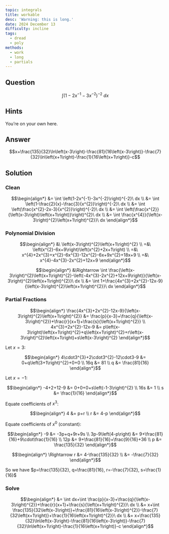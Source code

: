 ```yaml
---
topic: integrals
title: workable
desc: 'Warning: this is long.'
date: 2024 December 13
difficulty: incline
tags:
  - dread
  - poly
methods:
  - work
  - long
  - partials
---
```



## Question
```math
\int \left(1-2x^{-1}-3x^{-2}\right)^{-2}\ dx
```


## Hints

You’re on your own here.


## Answer
```math
x+\frac{135}{32}\ln\left(x-3\right)-\frac{81}{16\left(x-3\right)}-\frac{7}{32}\ln\left(x+1\right)-\frac{1}{16\left(x+1\right)}-c
```


## Solution

### Clean
```math
\begin{align*}
  &= \int \left(1-2x^{-1}-3x^{-2}\right)^{-2}\ dx
  \\ &= \int \left(1-\frac{2}{x}-\frac{3}{x^{2}}\right)^{-2}\ dx
  \\ &= \int \left(\frac{x^{2}-2x-3}{x^{2}}\right)^{-2}\ dx
  \\ &= \int \left(\frac{x^{2}}{\left(x-3\right)\left(x+1\right)}\right)^{2}\ dx
  \\ &= \int \frac{x^{4}}{\left(x-3\right)^{2}\left(x+1\right)^{2}}\ dx
\end{align*}
```

### Polynomial Division
```math
\begin{align*}
  &\ \left(x-3\right)^{2}\left(x+1\right)^{2}
  \\ =&\ \left(x^{2}-6x+9\right)\left(x^{2}+2x+1\right)
  \\ =&\ x^{4}+2x^{3}+x^{2}-6x^{3}-12x^{2}-6x+9x^{2}+18x+9
  \\ =&\ x^{4}-4x^{3}-2x^{2}+12x+9
\end{align*}
```

```math
\begin{align*}
  &\Rightarrow \int \frac{\left(x-3\right)^{2}\left(x+1\right)^{2}-\left(-4x^{3}-2x^{2}+12x+9\right)}{\left(x-3\right)^{2}\left(x+1\right)^{2}}\ dx
  \\ &= \int 1+\frac{4x^{3}+2x^{2}-12x-9}{\left(x-3\right)^{2}\left(x+1\right)^{2}}\ dx
\end{align*}
```

### Partial Fractions
```math
\begin{align*}
  \frac{4x^{3}+2x^{2}-12x-9}{\left(x-3\right)^{2}\left(x+1\right)^{2}} &= \frac{p}{x-3}+\frac{q}{\left(x-3\right)^{2}}+\frac{r}{x+1}+\frac{s}{\left(x+1\right)^{2}}
  \\ 4x^{3}+2x^{2}-12x-9 &= p\left(x-3\right)\left(x+1\right)^{2}+q\left(x+1\right)^{2}+r\left(x-3\right)^{2}\left(x+1\right)+s\left(x-3\right)^{2}
\end{align*}
```

Let $x = 3$:

```math
\begin{align*}
  4\cdot3^{3}+2\cdot3^{2}-12\cdot3-9 &= 0+q\left(3+1\right)^{2}+0+0
  \\ 16q &= 81
  \\ q &= \frac{81}{16}
\end{align*}
```

Let $x = -1$:

```math
\begin{align*}
  -4+2+12-9 &= 0+0+0+s\left(-1-3\right)^{2}
  \\ 16s &= 1
  \\ s &= \frac{1}{16}
\end{align*}
```

Equate coefficients of $x^3$:

```math
\begin{align*}
  4 &= p+r
  \\ r &= 4-p
\end{align*}
```

Equate coefficients of $x^0$ (constant):

```math
\begin{align*}
  -9 &= -3p+q+9r+9s
  \\ 3p-9\left(4-p\right) &= 9+\frac{81}{16}+9\cdot\frac{1}{16}
  \\ 12p &= 9+\frac{81}{16}+\frac{9}{16}+36
  \\ p &= \frac{135}{32}
\end{align*}
```

```math
\begin{align*}
  \Rightarrow r &= 4-\frac{135}{32}
  \\  &= -\frac{7}{32}
\end{align*}
```

So we have $p=\frac{135}{32}, q=\frac{81}{16}, r=-\frac{7}{32}, s=\frac{1}{16}$

### Solve
```math
\begin{align*}
  &= \int dx+\int \frac{p}{x-3}+\frac{q}{\left(x-3\right)^{2}}+\frac{r}{x+1}+\frac{s}{\left(x+1\right)^{2}}\ dx
  \\ &= x+\int \frac{135}{32\left(x-3\right)}+\frac{81}{16\left(x-3\right)^{2}}-\frac{7}{32\left(x+1\right)}+\frac{1}{16\left(x+1\right)^{2}}\ dx
  \\ &= x+\frac{135}{32}\ln\left(x-3\right)-\frac{81}{16\left(x-3\right)}-\frac{7}{32}\ln\left(x+1\right)-\frac{1}{16\left(x+1\right)}-c
\end{align*}
```
